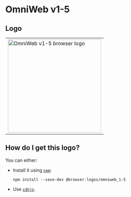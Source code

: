 # OmniWeb v1-5

## Logo

<table>
    <tr height=300>
        <td>
            <a href="https://github.com/alrra/browser-logos/tree/064010ac1cea2a65ca9f5bc04807ab7010f04a08/src/archive/omniweb_1-5">
                <img width=290 src="https://raw.githubusercontent.com/alrra/browser-logos/064010ac1cea2a65ca9f5bc04807ab7010f04a08/src/archive/omniweb_1-5/omniweb_1-5_512x512.png" alt="OmniWeb v1-5 browser logo">
            </a>
        </td>
    </tr>
</table>

## How do I get this logo?

You can either:

* Install it using [`npm`][npm]:

  `npm install --save-dev @browser-logos/omniweb_1-5`

* Use [`cdnjs`][cdnjs].

<!-- Link labels: -->

[cdnjs]: https://cdnjs.com/libraries/browser-logos
[npm]: https://www.npmjs.com/
